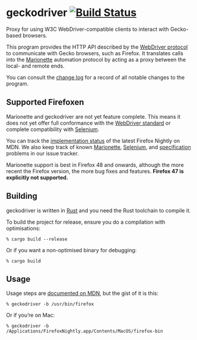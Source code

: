 # geckodriver [![Build Status](https://travis-ci.org/mozilla/geckodriver.svg?branch=master)](https://travis-ci.org/mozilla/geckodriver)

Proxy for using W3C WebDriver-compatible clients
to interact with Gecko-based browsers.

This program provides the HTTP API described by
the [WebDriver protocol](http://w3c.github.io/webdriver/webdriver-spec.html#protocol)
to communicate with Gecko browsers, such as Firefox.
It translates calls into
the [Marionette](https://developer.mozilla.org/en-US/docs/Mozilla/QA/Marionette)
automation protocol
by acting as a proxy between the local- and remote ends.

You can consult the [change log](https://github.com/mozilla/geckodriver/blob/master/CHANGES.md)
for a record of all notable changes to the program.

## Supported Firefoxen

Marionette and geckodriver are not yet feature complete.
This means it does not yet offer full conformance
with the [WebDriver standard](https://w3c.github.io/webdriver/webdriver-spec.html)
or complete compatibility with [Selenium](http://www.seleniumhq.org/).

You can track the [implementation status](https://developer.mozilla.org/en-US/docs/Mozilla/QA/Marionette/WebDriver/status)
of the latest Firefox Nightly on MDN.
We also keep track of known
[Marionette](https://github.com/mozilla/geckodriver/issues?q=is%3Aissue+is%3Aopen+label%3Amarionette),
[Selenium](https://github.com/mozilla/geckodriver/issues?q=is%3Aissue+is%3Aopen+label%3Aselenium),
and [specification](https://github.com/mozilla/geckodriver/issues?q=is%3Aissue+is%3Aopen+label%3Aspec)
problems in our issue tracker.

Marionette support is best in Firefox 48 and onwards,
although the more recent the Firefox version,
the more bug fixes and features.
**Firefox 47 is explicitly not supported.**

## Building

geckodriver is written in [Rust](https://www.rust-lang.org/)
and you need the Rust toolchain to compile it.

To build the project for release,
ensure you do a compilation with optimisations:

    % cargo build --release

Or if you want a non-optimised binary for debugging:

    % cargo build
 
## Usage

Usage steps are [documented on MDN](https://developer.mozilla.org/en-US/docs/Mozilla/QA/Marionette/WebDriver),
but the gist of it is this:

    % geckodriver -b /usr/bin/firefox

Or if you’re on Mac:

    % geckodriver -b /Applications/FirefoxNightly.app/Contents/MacOS/firefox-bin

